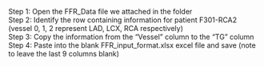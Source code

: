 Step 1: Open the FFR_Data file we attached in the folder  
Step 2: Identify the row containing information for patient F301-RCA2 (vessel 0, 1, 2 represent LAD, LCX, RCA respectively)  
Step 3: Copy the information from the “Vessel” column to the “TG” column  
Step 4: Paste into the blank FFR_input_format.xlsx excel file and save (note to leave the last 9 columns blank)  
